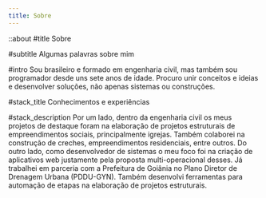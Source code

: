 ```yaml
---
title: Sobre
---
```


::about
#title
Sobre

#subtitle
Algumas palavras sobre mim

#intro
Sou brasileiro e formado em engenharia civil, mas também sou programador
desde uns sete anos de idade. Procuro unir conceitos e ideias e desenvolver
soluções, não apenas sistemas ou construções.

#stack_title
Conhecimentos e experiências

#stack_description
Por um lado, dentro da engenharia civil os meus projetos de destaque foram na elaboração de
projetos estruturais de empreendimentos sociais, principalmente igrejas. Também colaborei
na construção de creches, empreendimentos residenciais, entre outros. Do outro lado,
como desenvolvedor de sistemas o meu foco foi na criação de aplicativos web justamente pela
proposta multi-operacional desses. Já trabalhei em parceria com a Prefeitura de Goiânia
no Plano Diretor de Drenagem Urbana (PDDU-GYN). Também desenvolvi ferramentas para
automação de etapas na elaboração de projetos estruturais.

